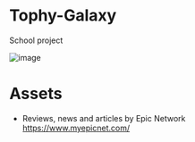 # Tophy-Galaxy
School project

![image](https://github.com/Arely-Paulina-Rojas/Tophy-Galaxy/assets/37195469/b49e3c41-d7b7-4633-9f9f-65651f5e6720)

# Assets
- Reviews, news and articles by Epic Network
  https://www.myepicnet.com/
